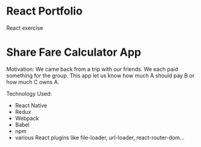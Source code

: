 # React Portfolio 
React exercise

# Share Fare Calculator App
Motivation: 
We came back from a trip with our friends. 
We each paid something for the group.
This app let us know how much A should pay B or how much C owns A.


Technology Used:
- React Native
- Redux
- Webpack
- Babel
- npm
- various React plugins like file-loader, url-loader, react-router-dom...